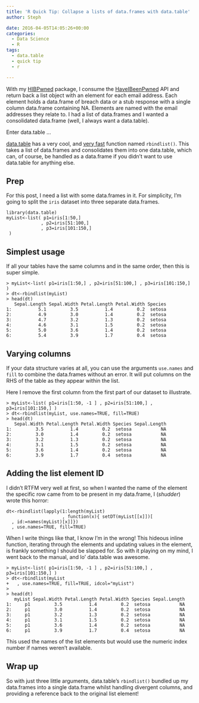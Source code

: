 ```yaml
---
title: 'R Quick Tip: Collapse a lists of data.frames with data.table'
author: Steph

date: 2016-04-05T14:05:26+00:00
categories:
  - Data Science
  - R
tags:
  - data.table
  - quick tip
  - r

---
```

With my [HIBPwned][1] package, I consume the [HaveIBeenPwned][2] API and return back a list object with an element for each email address. Each element holds a data.frame of breach data or a stub response with a single column data.frame containing NA. Elements are named with the email addresses they relate to. I had a list of data.frames and I wanted a consolidated data.frame (well, I always want a data.table).

Enter data.table &#8230;

[data.table][3] has a very cool, and [very fast][4] function named `rbindlist()`. This takes a list of data.frames and consolidates them into one data.table, which can, of course, be handled as a data.frame if you didn&#8217;t want to use data.table for anything else.
  
<!--more-->

## Prep

For this post, I need a list with some data.frames in it. For simplicity, I&#8217;m going to split the `iris` dataset into three separate data.frames.

    library(data.table)
    myList<-list( p1=iris[1:50,]
                 , p2=iris[51:100,]
                 , p3=iris[101:150,]
     )
    

## Simplest usage

If all your tables have the same columns and in the same order, then this is super simple.

    > myList<-list( p1=iris[1:50,] , p2=iris[51:100,] , p3=iris[101:150,] )
    > dt<-rbindlist(myList)
    > head(dt)
       Sepal.Length Sepal.Width Petal.Length Petal.Width Species
    1:          5.1         3.5          1.4         0.2  setosa
    2:          4.9         3.0          1.4         0.2  setosa
    3:          4.7         3.2          1.3         0.2  setosa
    4:          4.6         3.1          1.5         0.2  setosa
    5:          5.0         3.6          1.4         0.2  setosa
    6:          5.4         3.9          1.7         0.4  setosa
    
    

## Varying columns

If your data structure varies at all, you can use the arguments `use.names` and `fill` to combine the data.frames without an error. It will put columns on the RHS of the table as they appear within the list.

Here I remove the first column from the first part of our dataset to illustrate.

    > myList<-list( p1=iris[1:50, -1 ] , p2=iris[51:100,] , p3=iris[101:150,] )
    > dt<-rbindlist(myList, use.names=TRUE, fill=TRUE)
    > head(dt)
       Sepal.Width Petal.Length Petal.Width Species Sepal.Length
    1:         3.5          1.4         0.2  setosa           NA
    2:         3.0          1.4         0.2  setosa           NA
    3:         3.2          1.3         0.2  setosa           NA
    4:         3.1          1.5         0.2  setosa           NA
    5:         3.6          1.4         0.2  setosa           NA
    6:         3.9          1.7         0.4  setosa           NA
    

## Adding the list element ID

I didn&#8217;t RTFM very well at first, so when I wanted the name of the element the specific row came from to be present in my data.frame, I (_shudder_) wrote this horror:

    dt<-rbindlist(lapply(1:length(myList)
                         , function(x){ setDT(myList[[x]])[
      , id:=names(myList)[x]]})
      , use.names=TRUE, fill=TRUE)
    

When I write things like that, I know I&#8217;m in the wrong! This hideous inline function, iterating through the elements and updating values in the element, is frankly something I should be slapped for. So with it playing on my mind, I went back to the manual, and lo&#8217; data.table was awesome.

    > myList<-list( p1=iris[1:50, -1 ] , p2=iris[51:100,] , p3=iris[101:150,] ) 
    > dt<-rbindlist(myList
    +   , use.names=TRUE, fill=TRUE, idcol="myList")
    > 
    > head(dt)
       myList Sepal.Width Petal.Length Petal.Width Species Sepal.Length
    1:     p1         3.5          1.4         0.2  setosa           NA
    2:     p1         3.0          1.4         0.2  setosa           NA
    3:     p1         3.2          1.3         0.2  setosa           NA
    4:     p1         3.1          1.5         0.2  setosa           NA
    5:     p1         3.6          1.4         0.2  setosa           NA
    6:     p1         3.9          1.7         0.4  setosa           NA
    

This used the names of the list elements but would use the numeric index number if names weren&#8217;t available.

## Wrap up

So with just three little arguments, data.table&#8217;s `rbindlist()` bundled up my data.frames into a single data.frame whilst handling divergent columns, and providing a reference back to the original list element!

 [1]: https://github.com/stephlocke/HIBPwned
 [2]: https://haveibeenpwned.com/
 [3]: https://cran.r-project.org/package=data.table
 [4]: http://stackoverflow.com/questions/15673550/why-is-rbindlist-better-than-rbind